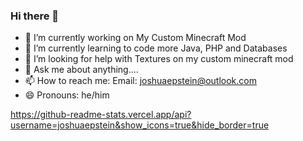 ### Hi there 👋


- 🔭 I’m currently working on My Custom Minecraft Mod
- 🌱 I’m currently learning to code more Java, PHP and Databases
- 🤔 I’m looking for help with Textures on my custom minecraft mod
- 💬 Ask me about anything....
- 📫 How to reach me: Email: joshuaepstein@outlook.com
- 😄 Pronouns: he/him

https://github-readme-stats.vercel.app/api?username=joshuaepstein&show_icons=true&hide_border=true
